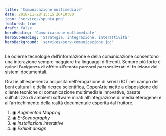 ```yaml
---
title: 'Comunicazione multimediale'
date: 2018-11-28T15:15:26+10:00
icon: 'services/spunta.png'
featured: true
draft: false
heroHeading: 'Comunicazione multimediale'
heroSubHeading: 'Strategia, integrazione, interattività'
heroBackground: 'services/serv-comunicazione.jpg'
---
```


Le odierne tecnologie dell’informazione e della comunicazione consentono una interazione sempre maggiore tra linguaggi differenti. Sempre più forte è quindi l'esigenza di offrire all’utente percorsi personalizzati di fruizione dei sistemi documentali.

Grazie all'esperienza acquisita nell'erogazione di servizi ICT nel campo dei beni culturali e della ricerca scientifica, [CoperArte](#https://) mette a disposizione del cliente tecniche di comunicazione multimediale innovative, basate sull'utilizzo di ambienti software mirati all'integrazione di media eterogenei e all'arricchimento della realtà documentale esperita dal fruitore.

1. ◉ _Augmented Mapping_
2. ◉ _E-Scenography_
3. ◉ _Installazioni interattive_
4. ◉ _Exhibit design_
